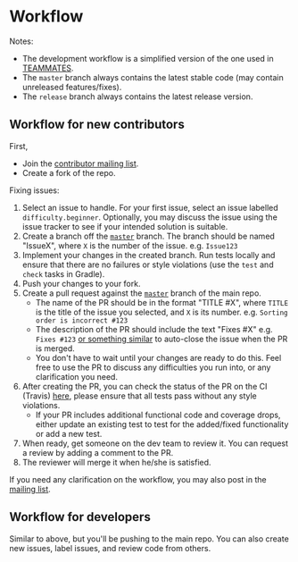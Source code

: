 # Workflow

Notes:
* The development workflow is a simplified version of the one used in [TEAMMATES](https://github.com/TEAMMATES/repo/blob/master/devdocs/process.md). 
* The `master` branch always contains the latest stable code (may contain unreleased features/fixes).
* The `release` branch always contains the latest release version.

## Workflow for new contributors

First, 
* Join the [contributor mailing list](https://groups.google.com/forum/#!forum/hubturbo-contributors).
* Create a fork of the repo. 

Fixing issues:

1. Select an issue to handle. For your first issue, select an issue labelled `difficulty.beginner`. Optionally, you may discuss the issue using the issue tracker to see if your intended solution is suitable. 
2. Create a branch off the [`master`](https://github.com/HubTurbo/HubTurbo) branch. The branch should be named "IssueX", where `X` is the number of the issue. e.g. `Issue123`
3. Implement your changes in the created branch. Run tests locally and ensure that there are no failures or style violations (use the `test` and `check` tasks in Gradle). 
4. Push your changes to your fork.
5. Create a pull request against the [`master`](https://github.com/HubTurbo/HubTurbo) branch of the main repo.
    - The name of the PR should be in the format "TITLE #X", where `TITLE` is the title of the issue you selected, and `X` is its number. e.g. `Sorting order is incorrect #123`
    - The description of the PR should include the text "Fixes #X" e.g. `Fixes #123` [or something similar](https://github.com/blog/1506-closing-issues-via-pull-requests) to auto-close the issue when the PR is merged.
    - You don't have to wait until your changes are ready to do this. Feel free to use the PR to discuss any difficulties you run into, or any clarification you need.
6. After creating the PR, you can check the status of the PR on the CI (Travis) [here](https://travis-ci.org/HubTurbo/HubTurbo/pull_requests), please ensure that all tests pass without any style violations. 
    - If your PR includes additional functional code and coverage drops, either update an existing test to test for the added/fixed functionality or add a new test. 
7. When ready, get someone on the dev team to review it. You can request a review by adding a comment to the PR.
8. The reviewer will merge it when he/she is satisfied.

If you need any clarification on the workflow, you may also post in the [mailing list](https://groups.google.com/forum/#!forum/hubturbo-contributors).

## Workflow for developers
Similar to above, but you'll be pushing to the main repo. You can also create new issues, label issues, and review code from others.